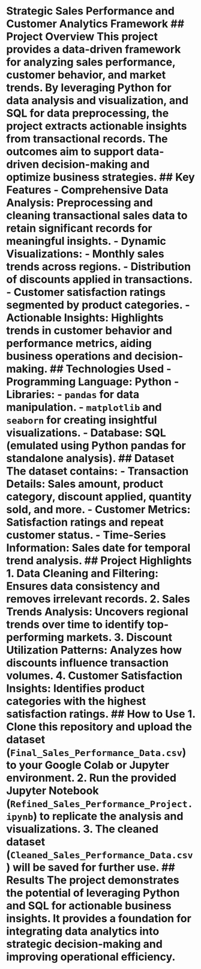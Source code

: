  # **Strategic Sales Performance and Customer Analytics Framework**  ## **Project Overview** This project provides a data-driven framework for analyzing sales performance, customer behavior, and market trends. By leveraging Python for data analysis and visualization, and SQL for data preprocessing, the project extracts actionable insights from transactional records. The outcomes aim to support data-driven decision-making and optimize business strategies.  ## **Key Features** - **Comprehensive Data Analysis**: Preprocessing and cleaning transactional sales data to retain significant records for meaningful insights. - **Dynamic Visualizations**:   - Monthly sales trends across regions.   - Distribution of discounts applied in transactions.   - Customer satisfaction ratings segmented by product categories. - **Actionable Insights**: Highlights trends in customer behavior and performance metrics, aiding business operations and decision-making.  ## **Technologies Used** - **Programming Language**: Python - **Libraries**:    - `pandas` for data manipulation.   - `matplotlib` and `seaborn` for creating insightful visualizations. - **Database**: SQL (emulated using Python pandas for standalone analysis).  ## **Dataset** The dataset contains: - **Transaction Details**: Sales amount, product category, discount applied, quantity sold, and more. - **Customer Metrics**: Satisfaction ratings and repeat customer status. - **Time-Series Information**: Sales date for temporal trend analysis.  ## **Project Highlights** 1. **Data Cleaning and Filtering**: Ensures data consistency and removes irrelevant records. 2. **Sales Trends Analysis**: Uncovers regional trends over time to identify top-performing markets. 3. **Discount Utilization Patterns**: Analyzes how discounts influence transaction volumes. 4. **Customer Satisfaction Insights**: Identifies product categories with the highest satisfaction ratings.  ## **How to Use** 1. Clone this repository and upload the dataset (`Final_Sales_Performance_Data.csv`) to your Google Colab or Jupyter environment. 2. Run the provided Jupyter Notebook (`Refined_Sales_Performance_Project.ipynb`) to replicate the analysis and visualizations. 3. The cleaned dataset (`Cleaned_Sales_Performance_Data.csv`) will be saved for further use.  ## **Results** The project demonstrates the potential of leveraging Python and SQL for actionable business insights. It provides a foundation for integrating data analytics into strategic decision-making and improving operational efficiency.
